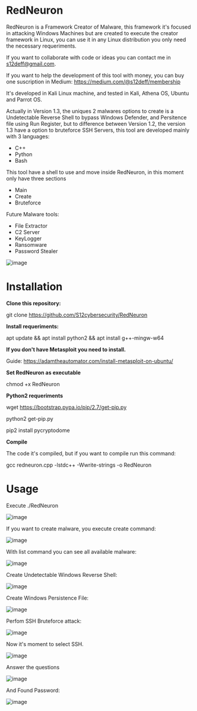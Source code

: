 # RedNeuron
RedNeuron is a Framework Creator of Malware, this framework it's focused in attacking Windows Machines but are created to execute the creator framework in Linux, you can use it in any Linux distribution you only need the necessary requeriments.

If you want to collaborate with code or ideas you can contact me in s12deff@gmail.com.

If you want to help the development of this tool with money, you can buy one suscription in Medium:
https://medium.com/@s12deff/membership

It's developed in Kali Linux machine, and tested in Kali, Athena OS, Ubuntu and Parrot OS. 

Actually in Version 1.3, the uniques 2 malwares options to create is a Undetectable Reverse Shell to bypass Windows Defender, and Persitence file using Run Register, but to difference between Version 1.2, the version 1.3 have a option to bruteforce SSH Servers, this tool are developed mainly with 3 languages:
- C++
- Python
- Bash

This tool have a shell to use and move inside RedNeuron, in this moment only have three sections
- Main
- Create
- Bruteforce

Future Malware tools:
- File Extractor
- C2 Server
- KeyLogger
- Ransomware
- Password Stealer

![image](https://user-images.githubusercontent.com/79543461/210807455-2dae7b7f-884d-47de-81c3-0f9bde1cbc27.png)

# Installation

**Clone this repository:**

git clone https://github.com/S12cybersecurity/RedNeuron

**Install requeriments:**

apt update && apt install python2 && apt install g++-mingw-w64

**If you don't have Metasploit you need to install.**

Guide: https://adamtheautomator.com/install-metasploit-on-ubuntu/

**Set RedNeuron as executable**

chmod +x RedNeuron

**Python2 requeriments**

wget https://bootstrap.pypa.io/pip/2.7/get-pip.py

python2 get-pip.py

pip2 install pycryptodome

**Compile**

The code it's compiled, but if you want to compile run this command:

gcc redneuron.cpp -lstdc++ -Wwrite-strings -o RedNeuron

# Usage

Execute ./RedNeuron

![image](https://user-images.githubusercontent.com/79543461/210810523-37e7a677-3bfd-45d6-8c0e-a5fc23fd1d6b.png)

If you want to create malware, you execute create command:

![image](https://user-images.githubusercontent.com/79543461/212728043-bdabe8f2-056f-4fcf-ae2d-9cab650b82be.png)

With list command you can see all available malware:

![image](https://user-images.githubusercontent.com/79543461/212728136-0e453634-f5ce-4380-9174-10eb994d4aa8.png)

Create Undetectable Windows Reverse Shell:

![image](https://user-images.githubusercontent.com/79543461/210821342-e18e2053-c7c7-404f-9313-03f2d2a8c32b.png)

Create Windows Persistence File:

![image](https://user-images.githubusercontent.com/79543461/212728269-3ce8ae5e-d3a0-431e-98b0-7cf70ebe4909.png)

Perfom SSH Bruteforce attack:

![image](https://user-images.githubusercontent.com/79543461/215335261-b018ffff-a38b-4005-a2ca-e6c0a8bfba30.png)

Now it's moment to select SSH.

![image](https://user-images.githubusercontent.com/79543461/215335306-9e5b432e-3414-42d5-a425-220ccf91d291.png)

Answer the questions

![image](https://user-images.githubusercontent.com/79543461/215335458-2fec4dab-c63f-4691-b5bd-0cfda4f4b78a.png)

And Found Password:

![image](https://user-images.githubusercontent.com/79543461/215335533-1743bb3c-ec67-4a74-b0cd-c438438357ac.png)
